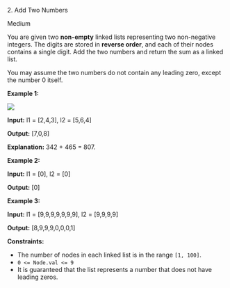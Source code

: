 ﻿2\. Add Two Numbers

Medium

You are given two **non-empty** linked lists representing two non-negative integers. The digits are stored in **reverse order**, and each of their nodes contains a single digit. Add the two numbers and return the sum as a linked list.

You may assume the two numbers do not contain any leading zero, except the number 0 itself.

**Example 1:**

![](https://assets.leetcode.com/uploads/2020/10/02/addtwonumber1.jpg)

**Input:** l1 = \[2,4,3\], l2 = \[5,6,4\]

**Output:** \[7,0,8\]

**Explanation:** 342 + 465 = 807. 

**Example 2:**

**Input:** l1 = \[0\], l2 = \[0\]

**Output:** \[0\] 

**Example 3:**

**Input:** l1 = \[9,9,9,9,9,9,9\], l2 = \[9,9,9,9\]

**Output:** \[8,9,9,9,0,0,0,1\] 

**Constraints:**

*   The number of nodes in each linked list is in the range `[1, 100]`.
*   `0 <= Node.val <= 9`
*   It is guaranteed that the list represents a number that does not have leading zeros.